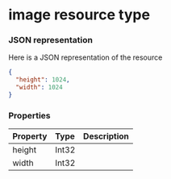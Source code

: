 # image resource type



### JSON representation

Here is a JSON representation of the resource

```json
{
  "height": 1024,
  "width": 1024
}

```
### Properties
| Property	   | Type	|Description|
|:---------------|:--------|:----------|
|height|Int32||
|width|Int32||

<!-- uuid: 223bd2a2-d9a8-4830-b92e-29f5742e5cdb
2015-10-12 23:19:39 UTC -->